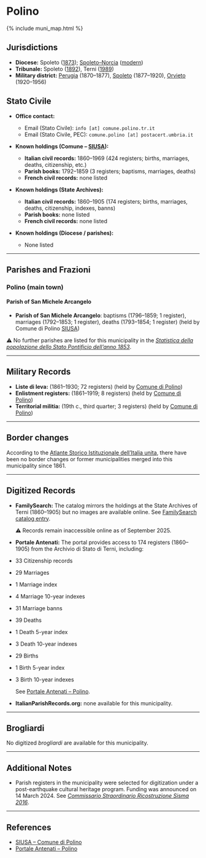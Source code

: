 # Polino

{% include muni_map.html %}

## Jurisdictions

* **Diocese:** Spoleto ([1873](https://www.google.it/books/edition/Il_libro_de_comuni_del_Regno_d_Italia_co/WF9mfeJJcDEC?gbpv=1)); [Spoleto–Norcia](../dio/spoleto.md) ([modern](https://www.chiesacattolica.it/annuario-cei/ricerca-parrocchie/))
* **Tribunale:** Spoleto ([1892](https://www.google.it/books/edition/Bollettino_ufficiale_del_Ministero_di_gr/kRXd4t5fK-0C?hl=en&gbpv=1&pg=PA457&printsec=frontcover)), Terni ([1989](https://www.google.it/books/edition/Gazzetta_ufficiale_della_Repubblica_ital/-Z6nogg-qMQC?hl=en&gbpv=1&pg=RA8-PA38&printsec=frontcover))
* **Military district:** [Perugia](../mil/perugia.md) (1870–1877), [Spoleto](../mil/spoleto.md) (1877–1920), [Orvieto](../mil/spoleto.md) (1920–1956)

## Stato Civile

* **Office contact:**

  * Email (Stato Civile): `info [at] comune.polino.tr.it`
  * Email (Stato Civile, PEC): `comune.polino [at] postacert.umbria.it`

* **Known holdings (Comune – [SIUSA](https://siusa-archivi.cultura.gov.it/cgi-bin/siusa/pagina.pl?TipoPag=comparc&Chiave=311525)):**

  * **Italian civil records:** 1860–1969 (424 registers; births, marriages, deaths, citizenship, etc.)
  * **Parish books:** 1792–1859 (3 registers; baptisms, marriages, deaths)
  * **French civil records:** none listed

* **Known holdings (State Archives):**

  * **Italian civil records:** 1860–1905 (174 registers; births, marriages, deaths, citizenship, indexes, banns)
  * **Parish books:** none listed
  * **French civil records:** none listed

* **Known holdings (Diocese / parishes):**

  * None listed

---

## Parishes and Frazioni

### Polino (main town)

#### Parish of San Michele Arcangelo

* **Parish of San Michele Arcangelo**: baptisms (1796–1859; 1 register), marriages (1792–1853; 1 register), deaths (1793–1854; 1 register) (held by Comune di Polino [SIUSA](https://siusa-archivi.cultura.gov.it/cgi-bin/siusa/pagina.pl?TipoPag=comparc&Chiave=311525))

⚠️ No further parishes are listed for this municipality in the *[Statistica della popolazione dello Stato Pontificio dell’anno 1853](https://www.google.it/books/edition/Statistics_della_popolazione_dello_Stato/v6dCAQAAMAAJ)*.

---

## Military Records

* **Liste di leva:** (1861–1930; 72 registers) (held by [Comune di Polino](https://siusa-archivi.cultura.gov.it/cgi-bin/siusa/pagina.pl?TipoPag=comparc&Chiave=311522&RicVM=ricercasemplice&RicProgetto=reg%2dumb&RicPag=2&RicFrmRicSemplice=Liste%20di%20leva&RicSez=complessi))
* **Enlistment registers:** (1861–1919; 8 registers) (held by [Comune di Polino](https://siusa-archivi.cultura.gov.it/cgi-bin/siusa/pagina.pl?TipoPag=comparc&Chiave=311522&RicVM=ricercasemplice&RicProgetto=reg%2dumb&RicPag=2&RicFrmRicSemplice=Liste%20di%20leva&RicSez=complessi))
* **Territorial militia:** (19th c., third quarter; 3 registers) (held by [Comune di Polino](https://siusa-archivi.cultura.gov.it/cgi-bin/siusa/pagina.pl?TipoPag=comparc&Chiave=311522&RicVM=ricercasemplice&RicProgetto=reg%2dumb&RicPag=2&RicFrmRicSemplice=Liste%20di%20leva&RicSez=complessi))

---

## Border changes

According to the [Atlante Storico Istituzionale dell’Italia unita](http://dati.san.beniculturali.it/asi/local/), there have been no border changes or former municipalities merged into this municipality since 1861.

---

## Digitized Records

* **FamilySearch:**
  The catalog mirrors the holdings at the State Archives of Terni (1860–1905) but no images are available online.
  See [FamilySearch catalog entry](https://www.familysearch.org/en/search/catalog/780562).

  ⚠️ Records remain inaccessible online as of September 2025.

* **Portale Antenati:** The portal provides access to 174 registers (1860–1905) from the Archivio di Stato di Terni, including:

* 33 Citizenship records
* 29 Marriages
* 1 Marriage index
* 4 Marriage 10-year indexes
* 31 Marriage banns
* 39 Deaths
* 1 Death 5-year index
* 3 Death 10-year indexes
* 29 Births
* 1 Birth 5-year index
* 3 Birth 10-year indexes

  See [Portale Antenati – Polino](https://antenati.cultura.gov.it/search-registry/?localita=polino).

* **ItalianParishRecords.org:** none available for this municipality.

---

## Brogliardi

No digitized *brogliardi* are available for this municipality.

---

## Additional Notes

* Parish registers in the municipality were selected for digitization under a post-earthquake cultural heritage program. Funding was announced on 14 March 2024. See *[Commissario Straordinario Ricostruzione Sisma 2016](https://sisma2016.gov.it/2024/03/13/sisma-2016-per-conservazione-beni-culturali-finanziati-12-interventi-con-36-milioni/)*.

---

## References

* [SIUSA – Comune di Polino](https://siusa-archivi.cultura.gov.it/cgi-bin/siusa/pagina.pl?TipoPag=comparc&Chiave=311525)
* [Portale Antenati – Polino](https://antenati.cultura.gov.it/search-registry/?localita=polino)
